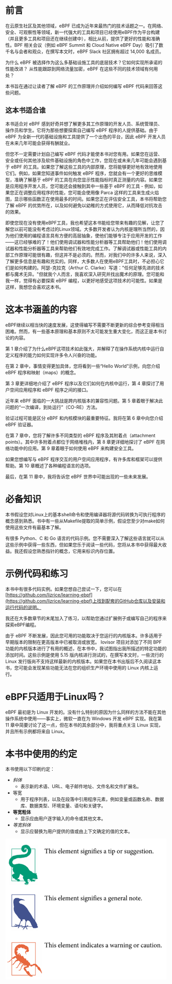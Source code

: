 # 前言
在云原生社区及其他领域，eBPF 已成为近年来最热门的技术话题之一。在网络、安全、可观察性等领域，新一代强大的工具和项目已经使用eBPF作为平台构建（并且更多工具和项目还在继续创建中），相比从前，提供了更好的性能和准确性。BPF 相关会议（例如 eBPF Summit 和 Cloud Native eBPF Day）吸引了数千名与会者和观众，在撰写本文时，eBPF Slack 社区拥有超过 14,000 名成员。

为什么 eBPF 被选择作为这么多基础设施工具的底层技术？它如何实现所承诺的性能改进？ 从性能跟踪到网络流量加密，eBPF 在这些不同的技术领域有何用处？

本书旨在通过让读者了解 eBPF 的工作原理并介绍如何编写 eBPF 代码来回答这些问题。

## 这本书适合谁
本书适合对 eBPF 感到好奇并想了解更多其工作原理的开发人员、系统管理员、操作员和学生。它将为那些想要探索自己编写 eBPF 程序的人提供基础。由于 eBPF 为全新一代的基础设施和工具提供了一个出色的平台，因此 eBPF 开发人员在未来几年可能会获得有酬就业。

但您不一定需要计划自己编写 eBPF 代码才能使本书对您有用。如果您在运营、安全或任何其他涉及软件基础设施的角色中工作，您现在或未来几年可能会遇到基于 eBPF 的工具。如果您了解这些工具的内部原理，您将能够更好地有效地使用它们。例如，如果您知道事件如何触发 eBPF 程序，您就会有一个更好的思维模型，准确了解基于 eBPF 的工具在向您显示性能指标时真正测量的内容。如果您是应用程序开发人员，您可能还会接触到其中一些基于 eBPF 的工具 - 例如，如果您正在调整应用程序的性能，您可能会使用像 Parca 这样的工具来生成火焰图，显示哪些函数正在使用最多的时间。如果您正在评估安全工具，本书将帮助您了解 eBPF 的优势所在，以及如何避免以幼稚的方式使用它，从而降低对抗攻击的效果。

即使您现在没有使用eBPF工具，我也希望这本书能给您带来有趣的见解，让您了解您以前可能没有考虑过的Linux领域。大多数开发者认为内核是理所当然的，因为他们使用的编程语言具有方便的高层抽象，使他们能够专注于应用开发的工作——这已经够难的了！他们使用调试器和性能分析器等工具帮助他们！他们使用调试器和性能分析器等工具来帮助他们有效地完成工作。了解调试器或性能工具的内部工作原理可能很有趣，但这并不是必须的。然而，对我们中的许多人来说，深入了解更多信息是有趣和充实的。同样，大多数人在使用eBPF工具时，不必担心它们是如何构建的。阿瑟-克拉克（Arthur C. Clarke）写道："任何足够先进的技术都与魔术无异。"但就我个人而言，我喜欢深入研究并找出魔术的原理。您可能和我一样，觉得有必要探索 eBPF 编程，以更好地感受这项技术的可能性。如果是这样，我想您会喜欢这本书。

# 这本书涵盖的内容
eBPF继续以相当快的速度发展，这使得编写不需要不断更新的综合参考变得相当困难。然而，有一些基本原理和基本原则不太可能发生重大变化，而这正是本书讨论的内容。

第 1 章介绍了为什么eBPF这项技术如此强大，并解释了在操作系统内核中运行自定义程序的能力如何实现许多令人兴奋的功能。

在第 2 章中，事情变得更加具体，您将看到一些“Hello World”示例，向您介绍 eBPF 程序和映射（maps）的概念。

第 3 章更详细地介绍了 eBPF 程序以及它们如何在内核中运行，第 4 章探讨了用户空间应用程序和 eBPF 程序之间的接口。

近年来 eBPF 面临的一大挑战是跨内核版本的兼容性问题。第 5 章着眼于解决此问题的“一次编译，到处运行”（CO-RE）方法。

验证过程可能是区分 eBPF 和内核模块的最重要特征。我将在第 6 章中向您介绍 eBPF 验证器。

在第 7 章中，您将了解许多不同类型的 eBPF 程序及其附着点（attachment points）。其中许多附着点都位于网络堆栈内，第 8 章更详细地探讨了 eBPF 在网络功能中的应用。第 9 章着眼于如何使用 eBPF 来构建安全工具。

如果您想编写与 eBPF 程序交互的用户空间应用程序，有许多库和框架可以提供帮助。第 10 章概述了各种编程语言的选项。

最后，在第 11 章中，我将告诉您 eBPF 世界中可能出现的一些未来发展。

# 必备知识
本书假设您对Linux上的基本shell命令和使用编译器将源代码转换为可执行程序的概念感到熟悉。书中有一些从Makefile提取的简单示例，假设您至少对make如何使用这些文件有最基本了解。

有很多 Python、C 和 Go 语言的代码示例。您不需要深入了解这些语言就可以从这些示例中获得一些东西，但如果您乐于阅读一些代码，您将从本书中获得最大收益。我还假设您熟悉指针的概念，它用来标识内存位置。

# 示例代码和练习
本书中有很多代码实例。如果您想自己尝试一下，您可以在[https://github.com/lizrice/learning-ebpf](https://github.com/lizrice/learning-ebpf)上找到配套的GitHub仓库以及安装和运行代码的说明。

我还在大多数章节的末尾加入了练习，以帮助您通过扩展例子或编写自己的程序来探索eBPF编程。

由于 eBPF 不断发展，因此您可用的功能取决于您运行的内核版本。许多适用于早期版本的限制在更高版本中已被取消或放宽。 Iovisor 项目对添加了不同 BPF 功能的内核版本进行了有用的概述，在本书中，我试图指出我所描述的特定功能的添加时间。这些示例是使用 5.15 版内核进行测试的，在撰写本文时，一些流行的 Linux 发行版尚不支持这样最新的内核版本。如果您在本书出版后不久阅读这本书，您可能会发现某些功能无法在您的组织生产环境中使用的 Linux 内核上运行。

# eBPF只适用于Linux吗？
eBPF 最初是为 Linux 开发的。没有什么特别的原因为什么同样的方法不能在其他操作系统中使用——事实上，微软一直在为 Windows 开发 eBPF 实现。我在第 11 章中简要讨论了这一点，但在本书的其余部分中，我将重点关注 Linux 实现，并且所有示例都将来自 Linux。


# 本书中使用的约定
本书使用以下印刷约定：
- *斜体*
    - 表示新的术语、URL、电子邮件地址、文件名和文件扩展名。
- 等宽
    - 用于程序列表，以及在段落中引用程序元素，例如变量或函数名称、数据库、数据类型、环境变量、语句和关键字。
- **等宽粗体**
    - 显示应由用户逐字输入的命令或其他文本。
- *等宽斜体*
    - 显示应替换为用户提供的值或由上下文确定的值的文本。
    
![Alt text](2023-07-05_08-41.png)